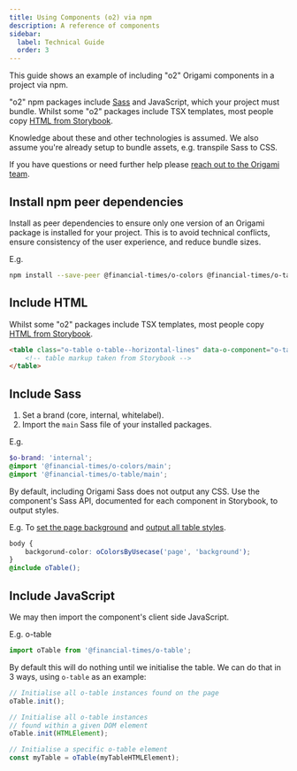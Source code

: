 ```yaml
---
title: Using Components (o2) via npm
description: A reference of components
sidebar:
  label: Technical Guide
  order: 3
---
```


This guide shows an example of including "o2" Origami components in a project via npm.

"o2" npm packages include [Sass](https://sass-lang.com/) and JavaScript, which your project must bundle. Whilst some "o2" packages include TSX templates, most people copy [HTML from Storybook](https://o2-internal.origami.ft.com/?path=/story/components-o-table-basic--basic).

Knowledge about these and other technologies is assumed. We also assume you're already setup to bundle assets, e.g. transpile Sass to CSS.

If you have questions or need further help please [reach out to the Origami team](/getting-started/proposal-process/).

## Install npm peer dependencies

Install as peer dependencies to ensure only one version of an Origami package is installed for your project. This is to avoid technical conflicts, ensure consistency of the user experience, and reduce bundle sizes.

E.g.

```bash
npm install --save-peer @financial-times/o-colors @financial-times/o-table
```

## Include HTML

Whilst some "o2" packages include TSX templates, most people copy [HTML from Storybook](https://o2-internal.origami.ft.com/?path=/story/components-o-table-basic--basic).

```html
<table class="o-table o-table--horizontal-lines" data-o-component="o-table">
	<!-- table markup taken from Storybook -->
</table>
```

## Include Sass

1. Set a brand (core, internal, whitelabel).
1. Import the `main` Sass file of your installed packages.

E.g.

```scss
$o-brand: 'internal';
@import '@financial-times/o-colors/main';
@import '@financial-times/o-table/main';
```

By default, including Origami Sass does not output any CSS. Use the component's Sass API, documented for each component in Storybook, to output styles.

E.g. To [set the page background](https://o2-internal.origami.ft.com/?path=/docs/components-o-colors-sassdoc--docs&globals=backgrounds:!undefined#ocolorsbyusecase-) and [output all table styles](https://o2-internal.origami.ft.com/?path=/docs/components-o-table-sassdoc--docs&globals=backgrounds:!undefined#otable).

```scss
body {
	backgorund-color: oColorsByUsecase('page', 'background');
}
@include oTable();
```

## Include JavaScript

We may then import the component's client side JavaScript.

E.g. o-table

```js
import oTable from '@financial-times/o-table';
```

By default this will do nothing until we initialise the table. We can do that in 3 ways, using `o-table` as an example:

```js
// Initialise all o-table instances found on the page
oTable.init();
```

```js
// Initialise all o-table instances
// found within a given DOM element
oTable.init(HTMLElement);
```

```js
// Initialise a specific o-table element
const myTable = oTable(myTableHTMLElement);
```
